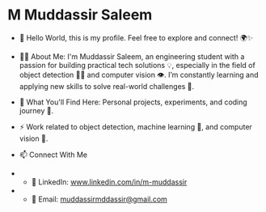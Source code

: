 # M Muddassir Saleem
- 👋 Hello World, this is my profile. Feel free to explore and connect! 🌍✨

- 👨‍💻 About Me: I'm Muddassir Saleem, an engineering student with a passion for building practical tech solutions 💡, especially in the field of object detection 🕵️‍♂️ and computer vision 👁️. I’m constantly learning and applying new skills to solve real-world challenges 🌱.

- 👀 What You'll Find Here: Personal projects, experiments, and coding journey 🚀.

- ⚡ Work related to object detection, machine learning 🤖, and computer vision 🧠.

- 📫 Connect With Me
- - 📎 LinkedIn: www.linkedin.com/in/m-muddassir 
- - 📧 Email: muddassirmddassir@gmail.com 


